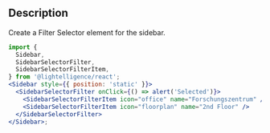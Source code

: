 ## Description

Create a Filter Selector element for the sidebar.

```jsx
import {
  Sidebar,
  SidebarSelectorFilter,
  SidebarSelectorFilterItem,
} from '@lightelligence/react';
<Sidebar style={{ position: 'static' }}>
  <SidebarSelectorFilter onClick={() => alert('Selected')}>
    <SidebarSelectorFilterItem icon="office" name="Forschungszentrum" />
    <SidebarSelectorFilterItem icon="floorplan" name="2nd Floor" />
  </SidebarSelectorFilter>
</Sidebar>;
```
